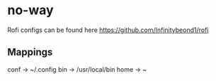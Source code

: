 # no-way

Rofi configs can be found here https://github.com/Infinitybeond1/rofi

## Mappings
conf -> ~/.config
bin -> /usr/local/bin
home -> ~
